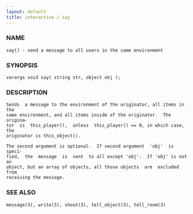 ```yaml
---
layout: default
title: interactive / say
---
```


### NAME

    say() - send a message to all users in the same environment


### SYNOPSIS

    varargs void say( string str, object obj );


### DESCRIPTION

    Sends  a message to the environment of the originator, all items in the
    same environment, and all items inside of the originator.  The origina‐
    tor  is  this_player(),  unless  this_player() == 0, in which case, the
    originator is this_object().

    The second argument is optional.  If second argument  'obj'  is  speci‐
    fied,  the  message  is  sent  to all except 'obj'.  If 'obj' is not an
    object, but an array of objects, all those objects  are  excluded  from
    receiving the message.


### SEE ALSO

    message(3), write(3), shout(3), tell_object(3), tell_room(3)
